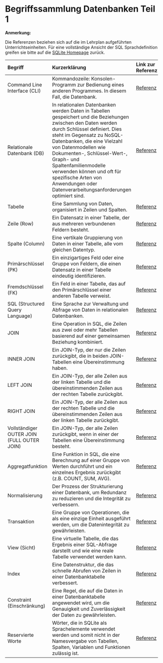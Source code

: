 # Begriffssammlung Datenbanken Teil 1

**Anmerkung:**

Die Referenzen beziehen sich auf die im Lehrplan aufgeführten Unterrichtseinheiten.
Für eine vollständige Ansicht der SQL Sprachdefinition greifen sie bitte auf die [SQLite Homepage](https://www.sqlite.org/lang.html) zurück.

| Begriff                                    | Kurzerklärung                                                                                                                                                                                                                                                                                                                                                                                                       | Link zur Referenz                                                                                   |
|:-------------------------------------------|:--------------------------------------------------------------------------------------------------------------------------------------------------------------------------------------------------------------------------------------------------------------------------------------------------------------------------------------------------------------------------------------------------------------------|:----------------------------------------------------------------------------------------------------|
| Command Line Interface (CLI)               | Kommandozeile: Konsolen-Programm zur Bedienung eines anderen Programmes. In diesem Fall, die Datenbank.                                                                                                                                                                                                                                                                                                             | [Referenz](https://de.wikipedia.org/wiki/Kommandozeile)                                             |
| Relationale Datenbank (DB)                 | In relationalen Datenbanken werden Daten in Tabellen gespeichert und die Beziehungen zwischen den Daten werden durch Schlüssel definiert. Dies steht im Gegensatz zu NoSQL-Datenbanken, die eine Vielzahl von Datenmodellen wie Dokumenten-, Schlüssel-Wert-, Graph- und Spaltenfamilienmodelle verwenden können und oft für spezifische Arten von Anwendungen oder Datenverarbeitungsanforderungen optimiert sind. | [Referenz](../lehrplan/datenbanken/datenbanken.md)                                                  |
| Tabelle                                    | Eine Sammlung von Daten, organisiert in Zeilen und Spalten.                                                                                                                                                                                                                                                                                                                                                         | [Referenz](../lehrplan/datenbanken/datenbanken.md)                                                  |
| Zeile (Row)                                | Ein Datensatz in einer Tabelle, der aus mehreren verbundenen Feldern besteht.                                                                                                                                                                                                                                                                                                                                       | [Referenz](../lehrplan/datenbanken/datenbanken.md)                                                  |
| Spalte (Column)                            | Eine vertikale Gruppierung von Daten in einer Tabelle, alle vom gleichen Datentyp.                                                                                                                                                                                                                                                                                                                                  | [Referenz](../lehrplan/datenbanken/datenbanken.md)                                                  |
| Primärschlüssel (PK)                       | Ein einzigartiges Feld oder eine Gruppe von Feldern, die einen Datensatz in einer Tabelle eindeutig identifizieren.                                                                                                                                                                                                                                                                                                 | [Referenz](../lehrplan/datenbanken/datenbanken.md)                                                  |
| Fremdschlüssel (FK)                        | Ein Feld in einer Tabelle, das auf den Primärschlüssel einer anderen Tabelle verweist.                                                                                                                                                                                                                                                                                                                              | [Referenz](../lehrplan/datenbanken/datenbanken.md)                                                  |
| SQL (Structured Query Language)            | Eine Sprache zur Verwaltung und Abfrage von Daten in relationalen Datenbanken.                                                                                                                                                                                                                                                                                                                                      | [Referenz](../lehrplan/datenbanken/datenbanken.md)                                                  |
| JOIN                                       | Eine Operation in SQL, die Zeilen aus zwei oder mehr Tabellen basierend auf einer gemeinsamen Beziehung kombiniert.                                                                                                                                                                                                                                                                                                 | [Referenz](../lehrplan/datenbanken/unterrichte/joins_and_views.md)                                  |
| INNER JOIN                                 | Ein JOIN-Typ, der nur die Zeilen zurückgibt, die in beiden JOIN-Tabellen eine Übereinstimmung haben.                                                                                                                                                                                                                                                                                                                | [Referenz](../lehrplan/datenbanken/unterrichte/joins_and_views.md)                                  |
| LEFT JOIN                                  | Ein JOIN-Typ, der alle Zeilen aus der linken Tabelle und die übereinstimmenden Zeilen aus der rechten Tabelle zurückgibt.                                                                                                                                                                                                                                                                                           | [Referenz](../lehrplan/datenbanken/unterrichte/joins_and_views.md)                                  |
| RIGHT JOIN                                 | Ein JOIN-Typ, der alle Zeilen aus der rechten Tabelle und die übereinstimmenden Zeilen aus der linken Tabelle zurückgibt.                                                                                                                                                                                                                                                                                           | [Referenz](../lehrplan/datenbanken/unterrichte/joins_and_views.md)                                  |
| Vollständiger OUTER JOIN (FULL OUTER JOIN) | Ein JOIN-Typ, der alle Zeilen zurückgibt, wenn in einer der Tabellen eine Übereinstimmung besteht.                                                                                                                                                                                                                                                                                                                  | [Referenz](../lehrplan/datenbanken/unterrichte/joins_and_views.md)                                  |
| Aggregatfunktion                           | Eine Funktion in SQL, die eine Berechnung auf einer Gruppe von Werten durchführt und ein einzelnes Ergebnis zurückgibt (z.B. COUNT, SUM, AVG).                                                                                                                                                                                                                                                                      | [Referenz](../lehrplan/datenbanken/unterrichte/build_in_functions.md#aggregatefunktionen-in-sqlite) |
| Normalisierung                             | Der Prozess der Strukturierung einer Datenbank, um Redundanz zu reduzieren und die Integrität zu verbessern.                                                                                                                                                                                                                                                                                                        | [Referenz](../lehrplan/datenbanken/unterrichte/normalization.md)                                    |
| Transaktion                                | Eine Gruppe von Operationen, die als eine einzige Einheit ausgeführt werden, um die Datenintegrität zu gewährleisten.                                                                                                                                                                                                                                                                                               | [Referenz](../lehrplan/datenbanken/unterrichte/scripting_and_deploying.md)                          |
| View (Sicht)                               | Eine virtuelle Tabelle, die das Ergebnis einer SQL-Abfrage darstellt und wie eine reale Tabelle verwendet werden kann.                                                                                                                                                                                                                                                                                              | [Referenz](../lehrplan/datenbanken/unterrichte/joins_and_views.md)                                  |
| Index                                      | Eine Datenstruktur, die das schnelle Abrufen von Zeilen in einer Datenbanktabelle verbessert.                                                                                                                                                                                                                                                                                                                       | [Referenz](../lehrplan/datenbanken/unterrichte/indices_and_referential_integrity.md)                |
| Constraint (Einschränkung)                 | Eine Regel, die auf die Daten in einer Datenbanktabelle angewendet wird, um die Genauigkeit und Zuverlässigkeit der Daten zu gewährleisten.                                                                                                                                                                                                                                                                         | [Referenz](../lehrplan/datenbanken/unterrichte/create_tables.md)                                    |
| Reservierte Worte                          | Wörter, die in SQLite als Sprachelemente verwendet werden und somit nicht in der Namesvergabe von Tabellen, Spalten, Variablen und Funktionen zulässig ist.                                                                                                                                                                                                                                                         | [Referenz](../lehrplan/datenbanken/unterrichte/reserved_words_sqlite.md)                            | 



